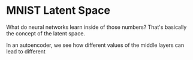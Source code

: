 # MNIST Latent Space 

What do neural networks learn inside of those numbers? That's basically the concept of the latent space. 

In an autoencoder, we see how different values of the middle layers can lead to different